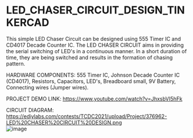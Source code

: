 # LED_CHASER_CIRCUIT_DESIGN_TINKERCAD

This simple LED Chaser Circuit can be designed using 555 Timer IC and CD4017 Decade Counter IC. The LED CHASER CIRCUIT aims in providing the serial switching of LED's in a continuous manner. In a short duration of time, they are being switched and results in the formation of chasing pattern.

HARDWARE COMPONENTS: 555 Timer IC, Johnson Decade Counter IC (CD4017), Resistors, Capacitors, LED's, Breadboard small, 9V Battery, Connecting wires (Jumper wires).

PROJECT DEMO LINK: https://www.youtube.com/watch?v=JhxsbVI5hFk

CIRCUIT DIAGRAM: https://ediylabs.com/contests/TCDC2021/upload/Project/376962-LED%20CHASER%20CIRCUIT%20DESIGN.png
<br>
![image](https://user-images.githubusercontent.com/71168865/169512815-cc45b452-cd99-4aad-a35c-7686222786e3.png)


